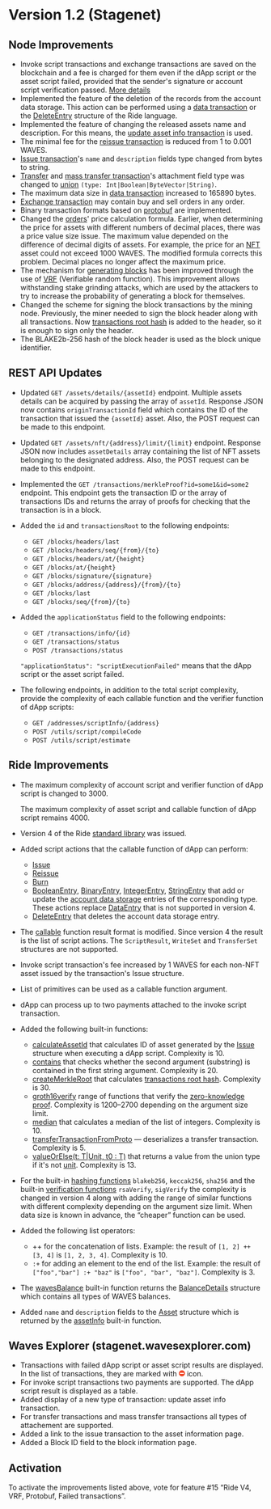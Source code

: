 # Version 1.2 (Stagenet)

## Node Improvements

* Invoke script transactions and exchange transactions are saved on the blockchain and a fee is charged for them even if the dApp script or the asset script failed, provided that the sender's signature or account script verification passed. [More details](/en/keep-in-touch/april)
* Implemented the feature of the deletion of the records from the account data storage. This action can be performed using a [data transaction](/en/blockchain/transaction-type/data-transaction) or the [DeleteEntry](/en/ride/structures/common-structures/delete-entry) structure of the Ride language.
* Implemented the feature of changing the released assets name and description. For this means, the [update asset info transaction](/en/blockchain/transaction-type/update-asset-info-transaction) is used.
* The minimal fee for the [reissue transaction](/en/blockchain/transaction-type/reissue-transaction) is reduced from 1 to 0.001 WAVES.
* [Issue transaction](/en/blockchain/transaction-type/issue-transaction)'s `name` and `description` fields type changed from bytes to string.
* [Transfer](/en/blockchain/transaction-type/transfer-transaction) and [mass transfer transaction](/en/blockchain/transaction-type/mass-transfer-transaction)'s attachment field type was changed to [union](/en/ride/data-types/union) `(type: Int|Boolean|ByteVector|String)`.
* The maximum data size in [data transaction](/en/blockchain/transaction-type/data-transaction) increased to 165890 bytes.
* [Exchange transaction](/en/blockchain/transaction-type/transfer-transaction) may contain buy and sell orders in any order.
* Binary transaction formats based on [protobuf](https://developers.google.com/protocol-buffers/docs/overview) are implemented.
* Changed the [orders](/en/blockchain/order)' price calculation formula. Earlier, when determining the price for assets with different numbers of decimal places, there was a price value size issue. The maximum value depended on the difference of decimal digits of assets. For example, the price for an [NFT](/en/blockchain/token/non-fungible-token) asset could not exceed 1000 WAVES. The modified formula corrects this problem. Decimal places no longer affect the maximum price.
* The mechanism for [generating blocks](/en/blockchain/block/block-generation) has been improved through the use of [VRF](https://en.wikipedia.org/wiki/Verifiable_random_function) (Verifiable random function). This improvement allows withstanding stake grinding attacks, which are used by the attackers to try to increase the probability of generating a block for themselves.
* Changed the scheme for signing the block transactions by the mining node. Previously, the miner needed to sign the block header along with all transactions. Now [transactions root hash](/en/blockchain/block/merkle-root) is added to the header, so it is enough to sign only the header.
* The BLAKE2b-256 hash of the block header is used as the block unique identifier.

## REST API Updates

* Updated `GET /assets/details/{assetId}` endpoint. Multiple assets details can be acquired by passing the array of `assetId`. Response JSON now contains `originTransactionId` field which contains the ID of the transaction that issued the `{assetId}` asset. Also, the POST request can be made to this endpoint.
* Updated `GET /assets/nft/{address}/limit/{limit}` endpoint. Response JSON now includes `assetDetails` array containing the list of NFT assets belonging to the designated address. Also, the POST request can be made to this endpoint.
* Implemented the `GET /transactions/merkleProof?id=some1&id=some2` endpoint. This endpoint gets the transaction ID or the array of transactions IDs and returns the array of proofs for checking that the transaction is in a block.
* Added the `id` and `transactionsRoot` to the following endpoints:
  * `GET /blocks/headers/last`
  * `GET /blocks/headers/seq/{from}/{to}`
  * `GET /blocks/headers/at/{height}`
  * `GET /blocks/at/{height}`
  * `GET /blocks/signature/{signature}`
  * `GET /blocks/address/{address}/{from}/{to}`
  * `GET /blocks/last`
  * `GET /blocks/seq/{from}/{to}`
* Added the `applicationStatus` field to the following endpoints:
   * `GET /transactions/info/{id}`
   * `GET /transactions/status`
   * `POST /transactions/status`

   `"applicationStatus": "scriptExecutionFailed"` means that the dApp script or the asset script failed.

* The following endpoints, in addition to the total script complexity, provide the complexity of each callable function and the verifier function of dApp scripts:
   * `GET /addresses/scriptInfo/{address}`
   * `POST /utils/script/compileCode`
   * `POST /utils/script/estimate`

## Ride Improvements

* The maximum complexity of account script and verifier function of dApp script is changed to 3000.

   The maximum complexity of asset script and callable function of dApp script remains 4000.

* Version 4 of the Ride [standard library](/en/ride/script/standard-library) was issued.
* Added script actions that the callable function of dApp can perform:
   * [Issue](/en/ride/structures/common-structures/issue)
   * [Reissue](/en/ride/structures/common-structures/reissue)
   * [Burn](/en/ride/structures/common-structures/burn)
   * [BooleanEntry](/en/ride/structures/common-structures/boolean-entry), [BinaryEntry](/en/ride/structures/common-structures/binary-entry), [IntegerEntry](/en/ride/structures/common-structures/int-entry), [StringEntry](/en/ride/structures/common-structures/string-entry) that add or update the [account data storage](/en/blockchain/account/account-data-storage) entries of the corresponding type. These actions replace [DataEntry](/en/ride/structures/common-structures/data-entry) that is not supported in version 4.
   * [DeleteEntry](/en/ride/structures/common-structures/delete-entry) that deletes the account data storage entry.
* The [callable](/en/ride/functions/callable-function) function result format is modified. Since version 4 the result is the list of script actions. The `ScriptResult`, `WriteSet` and `TransferSet` structures are not supported.
* Invoke script transaction's fee increased by 1 WAVES for each non-NFT asset issued by the transaction's Issue structure.
* List of primitives can be used as a callable function argument.
* dApp can process up to two payments attached to the invoke script transaction.
* Added the following built-in functions:
   * [calculateAssetId](/en/ride/functions/built-in-functions/blockchain-functions#calculate) that calculates ID of asset generated by the [Issue](/en/ride/structures/common-structures/issue) structure when executing a dApp script. Complexity is 10.
   * [contains](/en/ride/functions/built-in-functions/string-functions#contains) that checks whether the second argument (substring) is contained in the first string argument. Complexity is 20.
   * [createMerkleRoot](/en/ride/functions/built-in-functions/verification-functions##createmerkleroot) that calculates [transactions root hash](/en/blockchain/block/merkle-root). Complexity is 30.
   * [groth16verify](/en/ride/functions/built-in-functions/verification-functions#groth16verify) range of functions that verify the [zero-knowledge proof](https://en.wikipedia.org/wiki/Zero-knowledge_proof). Complexity is 1200–2700 depending on the argument size limit.
   * [median](/en/ride/functions/built-in-functions/math-functions#median) that calculates a median of the list of integers. Complexity is 10.
   * [transferTransactionFromProto](/en/ride/functions/built-in-functions/converting-functions#transfertransactionfromproto) — deserializes a transfer transaction. Complexity is 5.
   * [valueOrElse(t: T|Unit, t0 : T)](/en/ride/functions/built-in-functions/union-functions#valueOrElse) that returns a value from the union type if it's not [unit](/en/ride/data-types/unit). Complexity is 13.
* For the built-in [hashing functions](/en/ride/functions/built-in-functions/hashing-functions) `blakeb256`, `keccak256`, `sha256` and the built-in [verification functions](/en/ride/functions/built-in-functions/verification-functions) `rsaVerify`, `sigVerify` the complexity is changed in version 4 along with adding the range of similar functions with different complexity depending on the argument size limit. When data size is known in advance, the “cheaper” function can be used.
* Added the following list operators:
   * ++ for the concatenation of lists. Example: the result of `[1, 2] ++ [3, 4]` is `[1, 2, 3, 4]`. Complexity is 10.
   * `:+` for adding an element to the end of the list. Example: the result of `["foo","bar"] :+ "baz"` is `["foo", "bar", "baz"]`. Complexity is 3.
* The [wavesBalance](/en/ride/functions/built-in-functions/account-data-storage-functions#waves-balance) built-in function returns the [BalanceDetails](/en/ride/structures/common-structures/balance-details) structure which contains all types of WAVES balances.
* Added `name` and `description` fields to the [Asset](/en/ride/structures/common-structures/asset) structure which is returned by the [assetInfo](/en/ride/functions/built-in-functions/blockchain-functions#assetinfo) built-in function.

## Waves Explorer (stagenet.wavesexplorer.com)

* Transactions with failed dApp script or asset script results are displayed. In the list of transactions, they are marked with ![](./_assets/stop.png) icon.
* For invoke script transactions two payments are supported. The dApp script result is displayed as a table.
* Added display of a new type of transaction: update asset info transaction.
* For transfer transactions and mass transfer transactions all types of attachement are supported.
* Added a link to the issue transaction to the asset information page.
* Added a Block ID field to the block information page.

## Activation

To activate the improvements listed above, vote for feature #15 “Ride V4, VRF, Protobuf, Failed transactions”.
